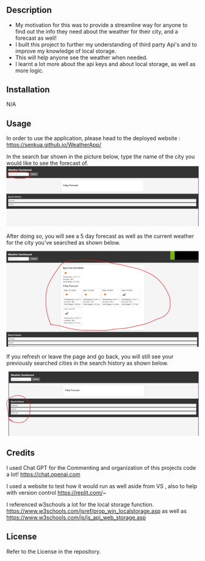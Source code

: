 # <Weather Application>

## Description

- My motivation for this was to provide a streamline way for anyone to find out the info they need about the weather for their city, and a forecast as well!
- I built this project to further my understanding of third party Api's and to improve my knowledge of local storage.
- This will help anyone see the weather when needed.
- I learnt a lot more about the api keys and about local storage, as well as more logic.

## Installation

N/A

## Usage

In order to use the application, please head to the deployed website :
 https://senkua.github.io/WeatherApp/

 In the search bar shown in the picture below, type the name of the city you would like to see the forecast of.
![Picture showing search bar](./assets/howto1.png)

After doing so, you will see a 5 day forecast as well as the current weather for the city you've searched as shown below. 

![Picture showing forecast](./assets/howto2.png)

If you refresh or leave the page and go back, you will still see your previously searched cities in the search history as shown below. 

![Picture showing Search history](./assets/howto3.png)

## Credits

I used Chat GPT for the Commenting and organization of this projects code a lot!
https://chat.openai.com

I used a website to test how it would run as well aside from VS , also to help with version control
https://replit.com/~

I referenced w3schools a lot for the local storage function.
https://www.w3schools.com/jsref/prop_win_localstorage.asp
as well as 
https://www.w3schools.com/js/js_api_web_storage.asp


## License

Refer to the License in the repository.